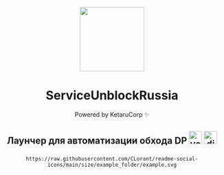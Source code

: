 <div align="center">
<img height="150" src="https://i.imgflip.com/65efzo.gif"/>

# ServiceUnblockRussia
Powered by KetaruCorp ✨
<h2>Лаунчер для автоматизации обхода DP
<img src="https://img.shields.io/static/v1?message=Youtube&logo=youtube&label=&color=FF0000&logoColor=white&labelColor=&style=for-the-badge" height="30" alt="youtube logo"/> 
<img src="https://img.shields.io/static/v1?message=Discord&logo=discord&label=&color=5865f2&logoColor=white&labelColor=&style=for-the-badge" height="30" alt="discord logo"/><br>
</h2>

<div id="logo">



###

```
https://raw.githubusercontent.com/CLorant/readme-social-icons/main/size/example_folder/example.svg
```